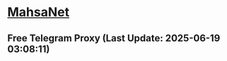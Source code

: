 
# [MahsaNet](https://t.me/mahsa_net)
## Free Telegram Proxy (Last Update: 2025-06-19 03:08:11)

    